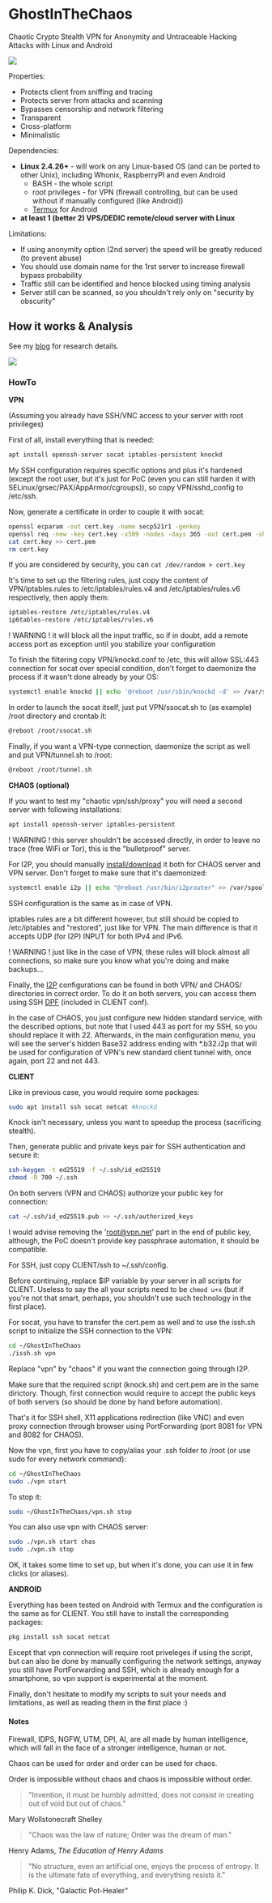 # GhostInTheChaos
Chaotic Crypto Stealth VPN for Anonymity and Untraceable Hacking Attacks with Linux and Android

![](https://github.com/cryptolok/GhostInTheChaos/raw/master/logo.jpg)

Properties:
* Protects client from sniffing and tracing
* Protects server from attacks and scanning
* Bypasses censorship and network filtering
* Transparent
* Cross-platform
* Minimalistic

Dependencies:
* **Linux 2.4.26+** - will work on any Linux-based OS (and can be ported to other Unix), including Whonix, RaspberryPI and even Android
	- BASH - the whole script
	- root privileges - for VPN (firewall controlling, but can be used without if manually configured (like Android))
	- [Termux](https://f-droid.org/en/packages/com.termux/) for Android
* **at least 1 (better 2) VPS/DEDIC remote/cloud server with Linux**

Limitations:
* If using anonymity option (2nd server) the speed will be greatly reduced (to prevent abuse)
* You should use domain name for the 1rst server to increase firewall bypass probability
* Traffic still can be identified and hence blocked using timing analysis
* Server still can be scanned, so you shouldn't rely only on "security by obscurity"

## How it works & Analysis

See my [blog](https://cryptolok.blogspot.com/2018/07/ghostinthechaos-chaotic-crypto-stealth-vpn-for-anonymity.html) for research details.

![](https://github.com/cryptolok/GhostInTheChaos/raw/master/schema.png)

### HowTo

**VPN**

(Assuming you already have SSH/VNC access to your server with root privileges)

First of all, install everything that is needed:
```bash
apt install openssh-server socat iptables-persistent knockd
```

My SSH configuration requires specific options and plus it's hardened (except the root user, but it's just for PoC (even you can still harden it with SELinux/grsec/PAX/AppArmor/cgroups)), so copy VPN/sshd_config to /etc/ssh.

Now, generate a certificate in order to couple it with socat:
```bash
openssl ecparam -out cert.key -name secp521r1 -genkey
openssl req -new -key cert.key -x509 -nodes -days 365 -out cert.pem -sha256 -subj "/C=FR/ST=IDF/L=Paris/O=OrganizedOrganistion/OU=Org/CN=vpn.net"
cat cert.key >> cert.pem
rm cert.key
```
If you are considered by security, you can `cat /dev/random > cert.key`

It's time to set up the filtering rules, just copy the content of VPN/iptables.rules to /etc/iptables/rules.v4 and /etc/iptables/rules.v6 respectively, then apply them:
```bash
iptables-restore /etc/iptables/rules.v4
ip6tables-restore /etc/iptables/rules.v6
```

! WARNING ! it will block all the input traffic, so if in doubt, add a remote access port as exception until you stabilize your configuration

To finish the filtering copy VPN/knockd.conf to /etc, this will allow SSL:443 connection for socat over special condition, don't forget to daemonize the process if it wasn't done already by your OS:
```bash
systemctl enable knockd || echo '@reboot /usr/sbin/knockd -d' >> /var/spool/cron/crontabs/root
```

In order to launch the socat itself, just put VPN/ssocat.sh to (as example) /root directory and crontab it:
```bash
@reboot /root/ssocat.sh
```

Finally, if you want a VPN-type connection, daemonize the script as well and put VPN/tunnel.sh to /root:
```bash
@reboot /root/tunnel.sh
```

**CHAOS (optional)**

If you want to test my "chaotic vpn/ssh/proxy" you will need a second server with following installations:
```bash
apt install openssh-server iptables-persistent
```

! WARNING ! this server shouldn't be accessed directly, in order to leave no trace (free WiFi or Tor), this is the "bulletproof" server.

For I2P, you should manually [install/download](https://geti2p.net/en/download/) it both for CHAOS server and VPN server. Don't forget to make sure that it's daemonized:
```bash
systemctl enable i2p || echo "@reboot /usr/bin/i2prouter" >> /var/spool/cron/crontab/root
```

SSH configuration is the same as in case of VPN.

iptables rules are a bit different however, but still should be copied to /etc/iptables and "restored", just like for VPN. The main difference is that it accepts UDP (for I2P) INPUT for both IPv4 and IPv6.

! WARNING ! just like in the case of VPN, these rules will block almost all connections, so make sure you know what you're doing and make backups...

Finally, the [I2P](http://localhost:7657/i2ptunnel/) configurations can be found in both VPN/ and CHAOS/ directories in correct order. To do it on both servers, you can access them using SSH [DPF](https://www.linuxbabe.com/firewall/ssh-dynamic-port-forwarding) (included in CLIENT conf).

In the case of CHAOS, you just configure new hidden standard service, with the described options, but note that I used 443 as port for my SSH, so you should replace it with 22. Afterwards, in the main configuration menu, you will see the server's hidden Base32 address ending with \*.b32.i2p that will be used for configuration of VPN's new standard client tunnel with, once again, port 22 and not 443.

**CLIENT**

Like in previous case, you would require some packages:
```bash
sudo apt install ssh socat netcat #knockd
```
Knock isn't necessary, unless you want to speedup the process (sacrificing stealth).

Then, generate public and private keys pair for SSH authentication and secure it:
```bash
ssh-keygen -t ed25519 -f ~/.ssh/id_ed25519
chmod -R 700 ~/.ssh
```
On both servers (VPN and CHAOS) authorize your public key for connection:
```bash
cat ~/.ssh/id_ed25519.pub >> ~/.ssh/authorized_keys
```
I would advise removing the 'root@vpn.net' part in the end of public key, although, the PoC doesn't provide key passphrase automation, it should be compatible.

For SSH, just copy CLIENT/ssh to ~/.ssh/config.

Before continuing, replace $IP variable by your server in all scripts for CLIENT. Useless to say the all your scripts need to be `chmod u+x` (but if you're not that smart, perhaps, you shouldn't use such technology in the first place).

For socat, you have to transfer the cert.pem as well and to use the issh.sh script to initialize the SSH connection to the VPN:
```bash
cd ~/GhostInTheChaos
./issh.sh vpn
```
Replace "vpn" by "chaos" if you want the connection going through I2P.

Make sure that the required script (knock.sh) and cert.pem are in the same dirictory. Though, first connection would require to accept the public keys of both servers (so should be done by hand before automation).

That's it for SSH shell, X11 applications redirection (like VNC) and even proxy connection through browser using PortForwarding (port 8081 for VPN and 8082 for CHAOS).

Now the vpn, first you have to copy/alias your .ssh folder to /root (or use sudo for every network command):
```bash
cd ~/GhostInTheChaos
sudo ./vpn start
```
To stop it:
```bash
sudo ~/GhostInTheChaos/vpn.sh stop
```
You can also use vpn with CHAOS server:
```bash
sudo ./vpn.sh start chas
sudo ./vpn.sh stop
```

OK, it takes some time to set up, but when it's done, you can use it in few clicks (or aliases).

**ANDROID**

Everything has been tested on Android with Termux and the configuration is the same as for CLIENT. You still have to install the corresponding packages:
```bash
pkg install ssh socat netcat
```
Except that vpn connection will require root priveleges if using the script, but can also be done by manually configuring the network settings, anyway you still have PortForwarding and SSH, which is already enough for a smartphone, so vpn support is experimental at the moment.

Finally, don't hesitate to modify my scripts to suit your needs and limitations, as well as reading them in the first place :)

#### Notes

Firewall, IDPS, NGFW, UTM, DPI, AI, are all made by human intelligence, which will fall in the face of a stronger intelligence, human or not.

Chaos can be used for order and order can be used for chaos.

Order is impossible without chaos and chaos is impossible without order.

> "Invention, it must be humbly admitted, does not consist in creating out of void but out of chaos."

Mary Wollstonecraft Shelley

> "Chaos was the law of nature; Order was the dream of man."

Henry Adams, *The Education of Henry Adams*

> "No structure, even an artificial one, enjoys the process of entropy. It is the ultimate fate of everything, and everything resists it."

Philip K. Dick, "Galactic Pot-Healer"

